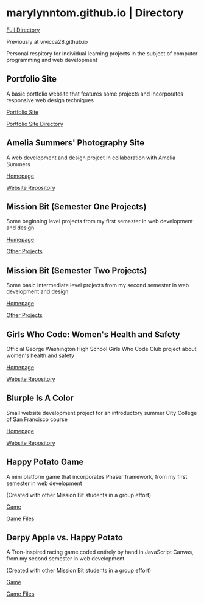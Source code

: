 # marylynntom.github.io | Directory

[Full Directory](https://github.com/marylynntom/marylynntom.github.io/)

Previously at vivicca28.github.io

Personal respitory for individual learning projects in the subject of computer programming and web development


## Portfolio Site

A basic portfolio website that features some projects and incorporates responsive web design techniques

[Portfolio Site](https://marylynntom.github.io/udacity/index.html)

[Portfolio Site Directory](https://github.com/marylynntom/UdacityPortfolioSite/tree/master/)


## Amelia Summers' Photography Site

A web development and design project in collaboration with Amelia Summers

[Homepage](https://ameliasummers.github.io/index.html)

[Website Repository](https://www.github.com/ameliasummers/ameliasummers.github.io/tree/master/)


## Mission Bit (Semester One Projects)

Some beginning level projects from my first semester in web development and design

[Homepage](https://marylynntom.github.io/missionbit/index.html)

[Other Projects](https://github.com/marylynntom/missionBit/tree/master/)


## Mission Bit (Semester Two Projects)

Some basic intermediate level projects from my second semester in web development and design

[Homepage](https://marylynntom.github.io/missionbit2/index.html)

[Other Projects](https://github.com/marylynntom/missionBit2/tree/master/)


## Girls Who Code: Women's Health and Safety

Official George Washington High School Girls Who Code Club project about women's health and safety

[Homepage](https://washingtongwc.github.io/index.html)

[Website Repository](https://www.github.com/washingtongwc/washingtongwc.github.io/tree/master/)


## Blurple Is A Color

Small website development project for an introductory summer City College of San Francisco course

[Homepage](https://marylynntom.github.io/BlurpleIsAColor/index.html)

[Website Repository](https://www.github.com/marylynntom/BlurpleIsAColor/tree/master/)


## Happy Potato Game

A mini platform game that incorporates Phaser framework, from my first semester in web development

(Created with other Mission Bit students in a group effort)

[Game](https://marylynntom.github.io/HappyPotato/index.html)

[Game Files](https://github.com/marylynntom/HappyPotato/tree/master/)

## Derpy Apple vs. Happy Potato

A Tron-inspired racing game coded entirely by hand in JavaScript Canvas, from my second semester in web development

(Created with other Mission Bit students in a group effort)

[Game](https://marylynntom.github.io/derpyAppleVsHappyPotato)

[Game Files](https://github.com/marylynntom/derpyAppleVsHappyPotato/tree/master/)
